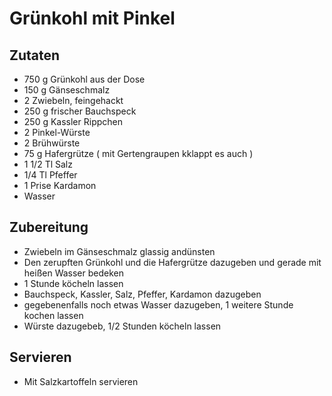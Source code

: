 # Grünkohl mit Pinkel
## Zutaten
* 750 g Grünkohl aus der Dose
* 150 g Gänseschmalz
* 2 Zwiebeln, feingehackt
* 250 g frischer Bauchspeck
* 250 g Kassler Rippchen
* 2 Pinkel-Würste
* 2 Brühwürste
* 75 g Hafergrütze ( mit Gertengraupen kklappt es auch )
* 1 1/2 Tl Salz
* 1/4 Tl Pfeffer
* 1 Prise Kardamon
* Wasser 

## Zubereitung
* Zwiebeln im Gänseschmalz glassig andünsten
* Den zerupften Grünkohl und die Hafergrütze dazugeben und gerade mit heißen Wasser bedeken
* 1 Stunde köcheln lassen
* Bauchspeck, Kassler, Salz, Pfeffer, Kardamon dazugeben
* gegebenenfalls noch etwas Wasser dazugeben, 1 weitere Stunde kochen lassen
* Würste dazugebeb, 1/2 Stunden köcheln lassen

## Servieren
* Mit Salzkartoffeln servieren